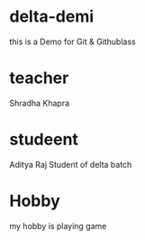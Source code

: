 # delta-demi
this is a Demo for Git &amp; Githublass
# teacher
Shradha Khapra 
# studeent 
Aditya Raj Student of delta batch
 # Hobby
 my hobby is playing game
 
